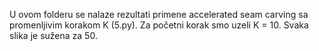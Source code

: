 U ovom folderu se nalaze rezultati primene accelerated seam carving sa promenljivim korakom K (5.py). Za početni korak smo uzeli K = 10. Svaka slika je sužena za 50.
